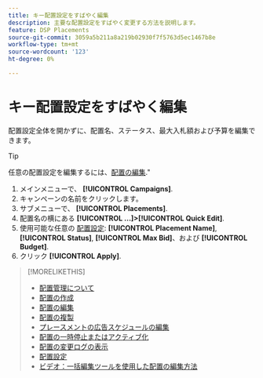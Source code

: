 ```yaml
---
title: キー配置設定をすばやく編集
description: 主要な配置設定をすばやく変更する方法を説明します。
feature: DSP Placements
source-git-commit: 3059a5b211a8a219b02930f7f5763d5ec1467b8e
workflow-type: tm+mt
source-wordcount: '123'
ht-degree: 0%

---
```


# キー配置設定をすばやく編集

<!-- Some placements don't have this option. Clarify which placement types aren't eligible -- is it PG placements, or all placements using private inventory? And anything else? -->

配置設定全体を開かずに、配置名、ステータス、最大入札額および予算を編集できます。

>[!TIP]
>
> 任意の配置設定を編集するには、[配置の編集](/help/dsp/campaign-management/placements/placement-edit.md).&quot;

1. メインメニューで、 **[!UICONTROL Campaigns]**.
1. キャンペーンの名前をクリックします。
1. サブメニューで、 **[!UICONTROL Placements]**.
1. 配置名の横にある  **[!UICONTROL ...]>[!UICONTROL Quick Edit]**.
1. 使用可能な任意の [配置設定](placement-settings.md):  **[!UICONTROL Placement Name]**, **[!UICONTROL Status]**, **[!UICONTROL Max Bid]**、および **[!UICONTROL Budget]**.
1. クリック **[!UICONTROL Apply]**.

>[!MORELIKETHIS]
>
>* [配置管理について](placement-about.md)
>* [配置の作成](placement-create.md)
>* [配置の編集](placement-edit.md)
>* [配置の複製](placement-duplicate.md)
>* [プレースメントの広告スケジュールの編集](placement-edit-ad-schedule.md)
>* [配置の一時停止またはアクティブ化](placement-pause-activate.md)
>* [配置の変更ログの表示](placement-change-log.md)
>* [配置設定](placement-settings.md)
>* [ビデオ：一括編集ツールを使用した配置の編集方法](https://experienceleague.adobe.com/docs/advertising-cloud-learn/tutorials/dsp/bulk-edit-placement-tools.html)

